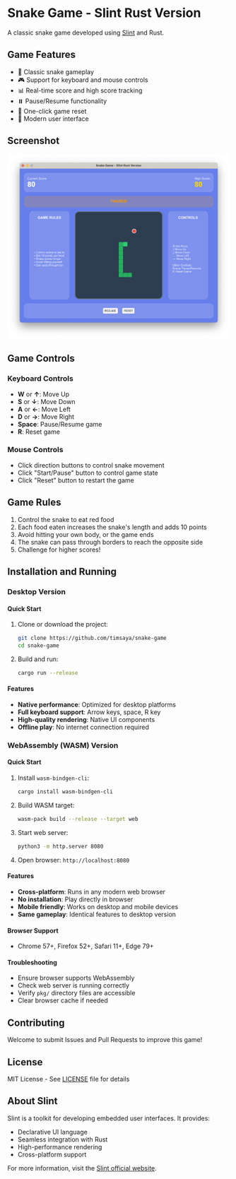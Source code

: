 # Snake Game - Slint Rust Version

A classic snake game developed using [Slint](https://slint.rs/) and Rust.

## Game Features

- 🐍 Classic snake gameplay
- 🎮 Support for keyboard and mouse controls
- 📊 Real-time score and high score tracking
- ⏸️ Pause/Resume functionality
- 🔄 One-click game reset
- 🎨 Modern user interface

## Screenshot

![Snake Game Screenshot](docs/images/index.png)


## Game Controls

### Keyboard Controls
- **W** or **↑**: Move Up
- **S** or **↓**: Move Down
- **A** or **←**: Move Left
- **D** or **→**: Move Right
- **Space**: Pause/Resume game
- **R**: Reset game

### Mouse Controls
- Click direction buttons to control snake movement
- Click "Start/Pause" button to control game state
- Click "Reset" button to restart the game

## Game Rules

1. Control the snake to eat red food
2. Each food eaten increases the snake's length and adds 10 points
3. Avoid hitting your own body, or the game ends
4. The snake can pass through borders to reach the opposite side
5. Challenge for higher scores!

## Installation and Running


### Desktop Version

#### Quick Start

1. Clone or download the project:
   ```bash
   git clone https://github.com/timsaya/snake-game
   cd snake-game
   ```

2. Build and run:
   ```bash
   cargo run --release
   ```

#### Features
- **Native performance**: Optimized for desktop platforms
- **Full keyboard support**: Arrow keys, space, R key
- **High-quality rendering**: Native UI components
- **Offline play**: No internet connection required

### WebAssembly (WASM) Version


#### Quick Start

1. 
   Install `wasm-bindgen-cli`:
   ```bash
   cargo install wasm-bindgen-cli
   ```

2. Build WASM target:
   ```bash
   wasm-pack build --release --target web
   ```

3. Start web server:
   ```bash
   python3 -m http.server 8080
   ```

4. Open browser: `http://localhost:8080`

#### Features
- **Cross-platform**: Runs in any modern web browser
- **No installation**: Play directly in browser
- **Mobile friendly**: Works on desktop and mobile devices
- **Same gameplay**: Identical features to desktop version

#### Browser Support
- Chrome 57+, Firefox 52+, Safari 11+, Edge 79+

#### Troubleshooting
- Ensure browser supports WebAssembly
- Check web server is running correctly
- Verify `pkg/` directory files are accessible
- Clear browser cache if needed


## Contributing

Welcome to submit Issues and Pull Requests to improve this game!

## License

MIT License - See [LICENSE](LICENSE) file for details

## About Slint

Slint is a toolkit for developing embedded user interfaces. It provides:
- Declarative UI language
- Seamless integration with Rust
- High-performance rendering
- Cross-platform support

For more information, visit the [Slint official website](https://slint.rs/).
